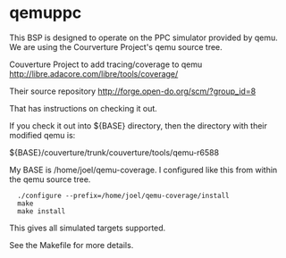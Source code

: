 qemuppc
=======
This BSP is designed to operate on the PPC simulator provided by qemu.
We are using the Courverture Project's qemu source tree.

Couverture Project to add tracing/coverage to qemu
  http://libre.adacore.com/libre/tools/coverage/

Their source repository
  http://forge.open-do.org/scm/?group_id=8

That has instructions on checking it out.

If you check it out into ${BASE} directory, then the
directory with their modified qemu is:

  ${BASE}/couverture/trunk/couverture/tools/qemu-r6588

My BASE is /home/joel/qemu-coverage.  I configured like this
from within the qemu source tree.

```shell
  ./configure --prefix=/home/joel/qemu-coverage/install
  make
  make install
```

This gives all simulated targets supported.  

See the Makefile for more details.

  
